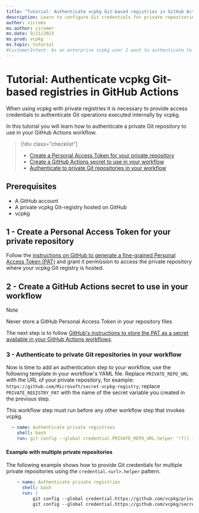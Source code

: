 ```yaml
---
title: "Tutorial: Authenticate vcpkg Git-based registries in GitHub Actions"
description: Learn to configure Git credentials for private repositories when using vcpkg on GitHub Actions
author: vicroms
ms.author: viromer
ms.date: 9/21/2023
ms.prod: vcpkg
ms.topic: tutorial
#CustomerIntent: As an enterprise vcpkg user I want to authenticate to private Git registries so that I can use them as Git-based repositories
---
```

# Tutorial: Authenticate vcpkg Git-based registries in GitHub Actions

When using vcpkg with private registries it is necessary to provide access
credentials to authenticate Git operations executed internally by vcpkg.

In this tutorial you will learn how to authenticate a private Git repository to use in your GitHub
Actions workflow.

> [!div class="checklist"]
> * [Create a Personal Access Token for your private repository](#1---create-a-personal-access-token-for-your-private-repository)
> * [Create a GitHub Actions secret to use in your workflow](#2---create-a-github-actions-secret-to-use-in-your-workflow)
> * [Authenticate to private Git repositories in your workflow](#3---authenticate-to-private-git-repositories-in-your-workflow)


## Prerequisites

* A GitHub account
* A private vcpkg Git-registry hosted on GitHub
* vcpkg

## 1 - Create a Personal Access Token for your private repository

Follow the [instructions on GitHub to generate a fine-grained Personal Access Token
(PAT)](<https://docs.github.com/en/authentication/keeping-your-account-and-data-secure/managing-your-personal-access-tokens#creating-a-fine-grained-personal-access-token>)
and grant it permission to access the private repository where your vcpkg Git registry is hosted.


## 2 - Create a GitHub Actions secret to use in your workflow

> [!NOTE]
> Never store a GitHub Personal Access Token in your repository files

The next step is to follow [GitHub's instructions to store the PAT as a secret available in your
GitHub Actions
workflows](<https://docs.github.com/en/actions/security-guides/using-secrets-in-github-actions#creating-secrets-for-a-repository>).

### 3 - Authenticate to private Git repositories in your workflow

Now is time to add an authentication step to your workflow, use the following template
in your workflow's YAML file. Replace `PRIVATE_REPO_URL` with the URL of your private repository,
for example: `https://github.com/Microsoft/secret-vcpkg-registry`; replace `PRIVATE_REGISTRY_PAT`
with the name of the secret variable you created in the previous step.

This workflow step must run before any other workflow step that invokes vcpkg.

```YAML
  - name: Authenticate private registries
    shell: bash
    run: git config --global credential.PRIVATE_REPO_URL.helper '!f() { echo username=unused; echo password=${{secrets.PRIVATE_REGISTRY_PAT }}; }; f'
```

#### Example with multiple private repositories

The following example shows how to provide Git credentials for multiple private
repositories using the `credential.<url>.helper` pattern.

```yml
    - name: Authenticate private registries
      shell: bash
      run: |
          git config --global credential.https://github.com/vcpkg/private_registry.helper '!f() { echo username=unused; echo password=${{secrets.private_registry_pat}}; }; f'
          git config --global credential.https://github.com/vcpkg/secret_registry.helper `!f() { echo username=unused; echo password=${{secrets.secret_registry_pat}}; }; f'
```
